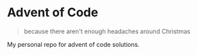 # Advent of Code
> because there aren't enough headaches around Christmas

My personal repo for advent of code solutions. 
